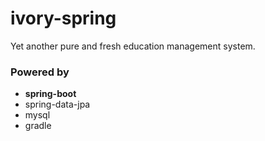 # ivory-spring

Yet another pure and fresh education management system.

### Powered by

- **spring-boot**
- spring-data-jpa
- mysql
- gradle
